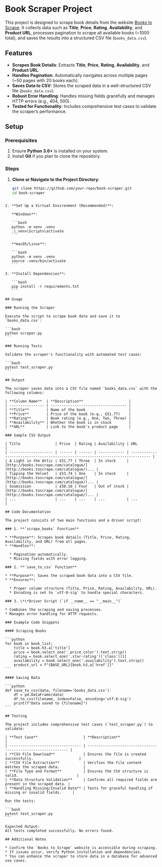 # Book Scraper Project

This project is designed to scrape book details from the website [Books to Scrape](http://books.toscrape.com). It collects data such as **Title**, **Price**, **Rating**, **Availability**, and **Product URL**, processes pagination to scrape all available books (~1000 total), and saves the results into a structured CSV file (`books_data.csv`).

## Features

* **Scrapes Book Details**: Extracts **Title**, **Price**, **Rating**, **Availability**, and **Product URL**.
* **Handles Pagination**: Automatically navigates across multiple pages (~50 pages with 20 books each).
* **Saves Data to CSV**: Stores the scraped data in a well-structured CSV file (`books_data.csv`).
* **Robust Error Handling**: Handles missing fields gracefully and manages HTTP errors (e.g., 404, 500).
* **Tested for Functionality**: Includes comprehensive test cases to validate the scraper’s performance.

## Setup

### Prerequisites

1. Ensure **Python 3.6+** is installed on your system.
2. Install **Git** if you plan to clone the repository.

### Steps

1. **Clone or Navigate to the Project Directory**:

   ```bash
   git clone https://github.com/your-repo/book-scraper.git
   cd book-scraper
````

2. **Set Up a Virtual Environment (Recommended)**:

   **Windows**:

   ```bash
   python -m venv .venv
   .\.venv\Scripts\activate
   ```

   **macOS/Linux**:

   ```bash
   python -m venv .venv
   source .venv/bin/activate
   ```

3. **Install Dependencies**:

   ```bash
   pip install -r requirements.txt
   ```

## Usage

### Running the Scraper

Execute the script to scrape book data and save it to `books_data.csv`:

```bash
python scraper.py
```

### Running Tests

Validate the scraper's functionality with automated test cases:

```bash
pytest test_scraper.py
```

## Output

The scraper saves data into a CSV file named `books_data.csv` with the following columns:

| **Column Name**  | **Description**                     |
| ---------------- | ----------------------------------- |
| **Title**        | Name of the book                    |
| **Price**        | Price of the book (e.g., £51.77)    |
| **Rating**       | Book rating (e.g., One, Two, Three) |
| **Availability** | Whether the book is in stock        |
| **URL**          | Link to the book's product page     |

### Sample CSV Output

| Title                | Price  | Rating | Availability | URL                                                                             |
| -------------------- | ------ | ------ | ------------ | ------------------------------------------------------------------------------- |
| A Light in the Attic | £51.77 | Three  | In stock     | [http://books.toscrape.com/catalogue/](http://books.toscrape.com/catalogue/)... |
| Tipping the Velvet   | £53.74 | One    | In stock     | [http://books.toscrape.com/catalogue/](http://books.toscrape.com/catalogue/)... |
| Soumission           | £50.10 | Four   | Out of stock | [http://books.toscrape.com/catalogue/](http://books.toscrape.com/catalogue/)... |
| ...                  | ...    | ...    | ...          | ...                                                                             |

## Code Documentation

The project consists of two main functions and a driver script:

### 1. **`scrape_books` Function**

* **Purpose**: Scrapes book details (Title, Price, Rating, Availability, and URL) from all pages.
* **Handles**:

  * Pagination automatically.
  * Missing fields with error logging.

### 2. **`save_to_csv` Function**

* **Purpose**: Saves the scraped book data into a CSV file.
* **Ensures**:

  * Proper column structure (Title, Price, Rating, Availability, URL).
  * Encoding is set to `utf-8-sig` to handle special characters.

### 3. \*\*Driver Script (`if __name__ == "__main__")`

* Combines the scraping and saving processes.
* Manages error handling for HTTP requests.

### Example Code Snippets

#### Scraping Books

```python
for book in book_list:
    title = book.h3.a['title']
    price = book.select_one('.price_color').text.strip()
    rating = book.select_one('.star-rating')['class'][1]
    availability = book.select_one('.availability').text.strip()
    product_url = f"{BASE_URL}{book.h3.a['href']}"
```

#### Saving Data

```python
def save_to_csv(data, filename='books_data.csv'):
    df = pd.DataFrame(data)
    df.to_csv(filename, index=False, encoding='utf-8-sig')
    print(f"Data saved to {filename}")
```

## Testing

The project includes comprehensive test cases (`test_scraper.py`) to validate:

| **Test Case**                     | **Description**                                               |
| --------------------------------- | ------------------------------------------------------------- |
| **CSV File Download**             | Ensures the file is created successfully.                     |
| **CSV File Extraction**           | Verifies the file content matches the scraped data.           |
| **File Type and Format**          | Ensures the CSV structure is valid.                           |
| **Data Structure Validation**     | Confirms all required fields are present in the scraped data. |
| **Handling Missing/Invalid Data** | Tests for graceful handling of missing or invalid fields.     |

Run the tests:

```bash
pytest test_scraper.py
```

Expected Output:
All tests completed successfully. No errors found.

## Additional Notes

* Confirm the `Books to Scrape` website is accessible during scraping.
* If issues occur, verify Python installation and dependencies.
* You can enhance the scraper to store data in a database for advanced use cases.


